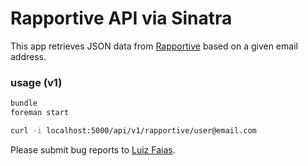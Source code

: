 # Rapportive API via Sinatra

This app retrieves JSON data from [Rapportive](http://rapportive.com) based on a given email address.

### usage (v1)

```bash
bundle
foreman start

curl -i localhost:5000/api/v1/rapportive/user@email.com
```

Please submit bug reports to [Luiz Faias](mailto:luizfaias@gmail.com).